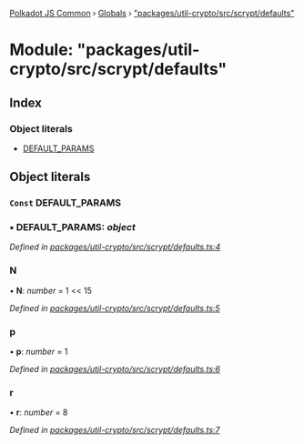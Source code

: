 [Polkadot JS Common](../README.md) › [Globals](../globals.md) › ["packages/util-crypto/src/scrypt/defaults"](_packages_util_crypto_src_scrypt_defaults_.md)

# Module: "packages/util-crypto/src/scrypt/defaults"

## Index

### Object literals

* [DEFAULT_PARAMS](_packages_util_crypto_src_scrypt_defaults_.md#const-default_params)

## Object literals

### `Const` DEFAULT_PARAMS

### ▪ **DEFAULT_PARAMS**: *object*

*Defined in [packages/util-crypto/src/scrypt/defaults.ts:4](https://github.com/polkadot-js/common/blob/5c886b0f/packages/util-crypto/src/scrypt/defaults.ts#L4)*

###  N

• **N**: *number* = 1 << 15

*Defined in [packages/util-crypto/src/scrypt/defaults.ts:5](https://github.com/polkadot-js/common/blob/5c886b0f/packages/util-crypto/src/scrypt/defaults.ts#L5)*

###  p

• **p**: *number* = 1

*Defined in [packages/util-crypto/src/scrypt/defaults.ts:6](https://github.com/polkadot-js/common/blob/5c886b0f/packages/util-crypto/src/scrypt/defaults.ts#L6)*

###  r

• **r**: *number* = 8

*Defined in [packages/util-crypto/src/scrypt/defaults.ts:7](https://github.com/polkadot-js/common/blob/5c886b0f/packages/util-crypto/src/scrypt/defaults.ts#L7)*

